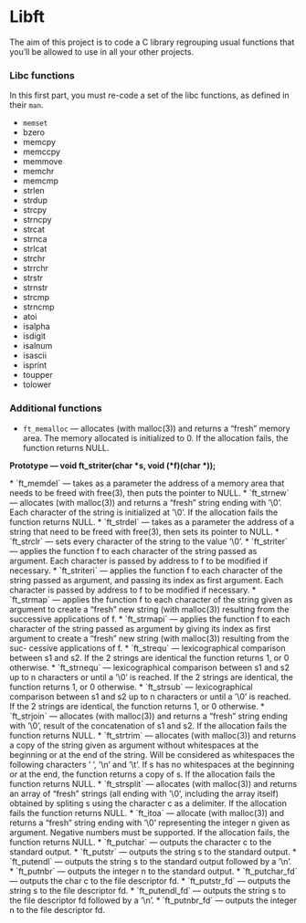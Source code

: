 # Libft

The aim of this project is to code a C library regrouping usual functions that you’ll be allowed to use in all your other projects.

### Libc functions

In this first part, you must re-code a set of the libc functions, as defined in their `man`.

* `memset`
* bzero
* memcpy
* memccpy
* memmove
* memchr
* memcmp
* strlen
* strdup
* strcpy
* strncpy
* strcat
* strnca
* strlcat
* strchr
* strrchr
* strstr
* strnstr
* strcmp
* strncmp
* atoi
* isalpha
* isdigit
* isalnum
* isascii
* isprint
* toupper
* tolower

### Additional functions

* `ft_memalloc` — allocates (with malloc(3)) and returns a “fresh” memory area. The memory allocated is initialized to 0. If the allocation fails, the function returns NULL.
<p><b>Prototype — void ft_striter(char *s, void (*f)(char *));</b></p>
* `ft_memdel` — takes as a parameter the address of a memory area that needs to be freed with free(3), then puts the pointer to NULL.
* `ft_strnew` — allocates (with malloc(3)) and returns a “fresh” string ending with ’\0’. Each character of the string is initialized at ’\0’. If the allocation fails the function returns NULL.
* `ft_strdel` — takes as a parameter the address of a string that need to be freed with free(3), then sets its pointer to NULL.
* `ft_strclr` — sets every character of the string to the value ’\0’.
* `ft_striter` — applies the function f to each character of the string passed as argument. Each character is passed by address to f to be modified if necessary. 
* `ft_striteri` — applies the function f to each character of the string passed as argument, and passing its index as first argument. Each character is passed by address to f to be modified if necessary.
* `ft_strmap` — applies the function f to each character of the string given as argument to create a “fresh” new string (with malloc(3)) resulting from the successive applications of f.
* `ft_strmapi` — applies the function f to each character of the string passed as argument by giving its index as first argument to create a “fresh” new string (with malloc(3)) resulting from the suc- cessive applications of f.
* `ft_strequ` — lexicographical comparison between s1 and s2. If the 2 strings are identical the function returns 1, or 0 otherwise.
* `ft_strnequ` — lexicographical comparison between s1 and s2 up to n characters or until a ’\0’ is reached. If the 2 strings are identical, the function returns 1, or 0 otherwise.
* `ft_strsub` — lexicographical comparison between s1 and s2 up to n characters or until a ’\0’ is reached. If the 2 strings are identical, the function returns 1, or 0 otherwise.
* `ft_strjoin` — allocates (with malloc(3)) and returns a “fresh” string ending with ’\0’, result of the concatenation of s1 and s2. If the allocation fails the function returns NULL.
* `ft_strtrim` — allocates (with malloc(3)) and returns a copy of the string given as argument without whitespaces at the beginning or at the end of the string. Will be considered as whitespaces the following characters ’ ’, ’\n’ and ’\t’. If s has no whitespaces at the beginning or at the end, the function returns a copy of s. If the allocation fails the function returns NULL.
* `ft_strsplit` — allocates (with malloc(3)) and returns an array of “fresh” strings (all ending with ’\0’, including the array itself) obtained by spliting s using the character c as a delimiter. If the allocation fails the function returns NULL.
* `ft_itoa` — allocate (with malloc(3)) and returns a “fresh” string ending with ’\0’ representing the integer n given as argument. Negative numbers must be supported. If the allocation fails, the function returns NULL.
* `ft_putchar` — outputs the character c to the standard output.
* `ft_putstr` — outputs the string s to the standard output.
* `ft_putendl` — outputs the string s to the standard output followed by a ’\n’.
* `ft_putnbr` — outputs the integer n to the standard output.
* `ft_putchar_fd` — outputs the char c to the file descriptor fd.
* `ft_putstr_fd` — outputs the string s to the file descriptor fd.
* `ft_putendl_fd` — outputs the string s to the file descriptor fd followed by a ’\n’.
* `ft_putnbr_fd` — outputs the integer n to the file descriptor fd.

